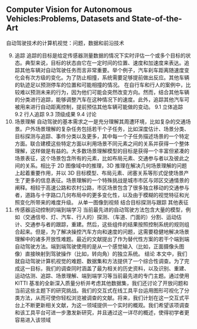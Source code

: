 ## Computer Vision for Autonomous Vehicles:Problems, Datasets and State-of-the-Art
自动驾驶技术的计算机视觉：问题，数据和前沿技术

  9. 追踪
  追踪的目标是给定传感器测量数据的情况下实时评估一个或多个目标的状态。典型来说，目标的状态由它在一定时间的位置、速度和加速度来表达。追踪其他车辆对自动驾驶任务而言非常重要。举个例子，汽车刹车距离随速度变化会有次方级的变化。为了防止相撞，系统需要足够提前做出反应。其他车辆的轨迹足以预测停车的位置和可能相撞的情况。
  在自行车和行人的案例中，比较难以预测未来的行为，因为他们可能会突然改变方向。然而，结合其他车辆的分类进行追踪，能够调整汽车在这种情况下的速度。此外，追踪其他汽车可被用来进行自动距离控制，提前预估其他车辆可能做的变动。
  9.1 立体追踪
  9.2 行人追踪
  9.3 顶级成果
  9.4 讨论
  10. 场景理解
  自动驾驶的基本需求之一是充分理解其周遭环境，比如复杂的交通场景。户外场景理解的复杂任务包括若干个子任务，比如深度估计、场景分类、目标探测与追踪、事件分类以及更多，其中每一个子任务描述场景的一个特定方面。联合建模这些特定方面以利用场景不同元素之间的关系并获得一个整体理解，这样做是有益的。大多数场景理解模型的目标是获得一个丰富但紧凑的场景表征，这个场景包含所有的元素，比如布局元素、交通参与者以及彼此之间的关系。相比于 2D 图像域中的推理，3D 推理在解决几何场景理解的问题上起着重要作用，并以 3D 目标模型、布局元素、闭塞关系等形式促使场景产生了更多的信息表征。场景理解的一个特殊挑战是城市市区与郊区交通情景的阐释。相较于高速公路和农村公路，市区场景包含了很多独立移动的交通参与者，道路与十字路口几何布局中的更多变化性，以及由于模糊的视觉特征和光照变化所带来的难度升级。
  从单一图像到视频
  结合目标探测与跟踪
  其他表征
  11. 传感器运动控制的端到端学习
  当前最先进的自动驾驶方法包含大量的模型，例如（交通信号、灯、汽车、行人的）探测、（车道、门面的）分割、运动估计、交通参与者的跟踪，重建。然后，这些组件的结果按照控制系统的规则组合起来。但是，为了解决操控汽车方向和速度的问题，这需要稳健地解决场景理解中的诸多开放性难题。最近的文献提出了作为替代性方案的若干个端到端自动驾驶方法。端到端驾驶使用的是从一个感觉输入（比如，正面摄像头图像）直接映射到驾驶操作（比如，转向角）的独立系统。
  结论
    本文中，我们就自动驾驶计算机视觉的难题、数据集和方法提供了一个综合性调查。为了完成这一目标，我们的调查同时涵盖了最为相关的历史资料，以及识别、重建、运动估测、追踪、场景理解、端到端学习等当前最先进的专门主题。通过使用 KITTI 基准的全新深入质量分析并考虑其他数据集，我们还讨论了开放问题和当前这些主题下的研究挑战。我们的交互式在线工具平台运用图形可视化了分类方法，从而可使你轻松浏览被调查的文献。将来，我们计划在这一交互式平台上不断更新相关文献，为这一领域提供一个实时的概观。我们希望该项调查和该工具平台可进一步激发新研究，并且通过这一详尽的概述，使得初学者更容易进入该领域
